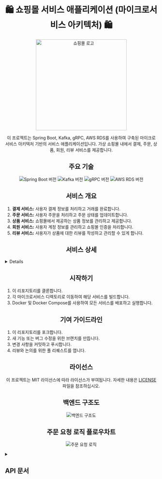 <!-- 헤더 -->
<h1 align="center">🛍️ 쇼핑몰 서비스 애플리케이션 (마이크로서비스 아키텍처) 🛍️</h1>
<p align="center">
  <img src="https://github.com/ooANAoo/Spring-Cart-Microservice-E-Commerce-Platform/assets/43637355/4a8710be-256c-4fa9-9a64-0f281c3b998e" alt="쇼핑몰 로고" width="300" height="300">

</p>
<p align="center">이 프로젝트는 Spring Boot, Kafka, gRPC, AWS RDS를 사용하여 구축된 마이크로서비스 아키텍처 기반의 서비스 애플리케이션입니다. 가상 쇼핑몰 내에서 결제, 주문, 상품, 회원, 리뷰 서비스를 제공합니다.</p>

<!-- 주요 기술 -->
<h2 align="center">주요 기술</h2>
<p align="center">
  <img src="https://img.shields.io/badge/Spring%20Boot-3.2.5-green" alt="Spring Boot 버전">
  <img src="https://img.shields.io/badge/Kafka-2.8.0-red" alt="Kafka 버전">
  <img src="https://img.shields.io/badge/gRPC-1.39.0-blue" alt="gRPC 버전">
  <img src="https://img.shields.io/badge/AWS%20RDS-Latest-orange" alt="AWS RDS 버전">
</p>

<!-- 서비스 개요 -->
<h2 align="center">서비스 개요</h2>
<ol>
  <li><strong>결제 서비스:</strong> 사용자 결제 정보를 처리하고 거래를 완료합니다.</li>
  <li><strong>주문 서비스:</strong> 사용자 주문을 처리하고 주문 상태를 업데이트합니다.</li>
  <li><strong>상품 서비스:</strong> 쇼핑몰에서 제공하는 상품 정보를 관리하고 제공합니다.</li>
  <li><strong>회원 서비스:</strong> 사용자 계정 정보를 관리하고 쇼핑몰 인증을 처리합니다.</li>
  <li><strong>리뷰 서비스:</strong> 사용자가 상품에 대한 리뷰를 작성하고 관리할 수 있게 합니다.</li>
</ol>
<h2 align="center">서비스 상세</h2>
<details style="margin-bottom: 15px;">
<ol>
    <li>
        <span class="toggle-button" onclick="toggleContent('payment-service')"><strong>결제 서비스:</strong></span>
        <div id="payment-service" class="toggle-content">
            <p><strong>기능:</strong> 사용자 결제 정보를 안전하게 처리하고 거래를 완료합니다.</p>
            <p><strong>주요 기능:</strong></p>
            <ul>
                <li>다양한 결제 수단 지원 (신용카드, 은행 송금, 모바일 결제 등)</li>
                <li>결제 보안 강화 (SSL 인증, 2단계 인증 등)</li>
                <li>결제 실패 시 알림 및 재시도 기능</li>
                <li>결제 내역 조회 및 영수증 발급</li>
            </ul>
            <p><strong>기술 스택:</strong></p>
            <ul>
                <li><strong>gRPC:</strong> 결제 서비스와 다른 마이크로서비스 간의 통신에 사용됩니다. 빠르고 효율적인 데이터 전송을 보장합니다.</li>
                <li><strong>Kafka:</strong> 결제 이벤트를 실시간으로 처리하고 분석을 위해 메시지 큐에 전송합니다.</li>
            </ul>
        </div>
    </li>
    <li>
        <span class="toggle-button" onclick="toggleContent('order-service')"><strong>주문 서비스:</strong></span>
        <div id="order-service" class="toggle-content">
            <p><strong>기능:</strong> 사용자 주문을 처리하고 주문 상태를 실시간으로 업데이트합니다.</p>
            <p><strong>주요 기능:</strong></p>
            <ul>
                <li>주문 생성 및 확인</li>
                <li>주문 상태 추적 (주문 접수, 처리 중, 배송 중, 배송 완료 등)</li>
                <li>주문 변경 및 취소 기능</li>
                <li>주문 내역 조회 및 관리</li>
            </ul>
            <p><strong>기술 스택:</strong></p>
            <ul>
                <li><strong>gRPC:</strong> 주문 서비스와 다른 서비스 간의 효율적인 통신을 지원합니다.</li>
                <li><strong>Kafka:</strong> 주문 생성 및 상태 업데이트 이벤트를 처리하고 관련 서비스에 전달합니다.</li>
            </ul>
        </div>
    </li>
 <li>
    <span class="toggle-button" onclick="toggleContent('product-service')"><strong>상품 서비스:</strong></span>
    <div id="product-service" class="toggle-content">
        <p><strong>기능:</strong> 쇼핑몰에서 제공하는 상품 정보를 관리하고 제공합니다.</p>
        <p><strong>주요 기능:</strong></p>
        <ul>
            <li>상품 등록, 수정 및 삭제</li>
            <li>상품 상세 정보 제공 (설명, 가격, 재고 상태 등)</li>
            <li>상품 검색 및 필터 기능</li>
            <li>상품 카테고리 및 태그 관리</li>
        </ul>
        <p><strong>기술 스택:</strong></p>
        <ul>
            <li><strong>gRPC:</strong> 상품 정보 요청 및 관리 서비스를 다른 서비스와 통합합니다.</li>
            <li><strong>KafkaStream:</strong> 상품 정보 변경 이벤트를 브로드캐스트하여 다른 서비스들이 최신 정보를 유지할 수 있도록 합니다.</li>
        </ul>
        <p><strong>연동 서비스:</strong></p>
        <p>상품 서비스는 다음과 같은 다른 서비스들과 연동되어 동작합니다:</p>
        <ul>
            <li><strong>Member 서비스:</strong> gRPC를 통해 아이템 ID를 반환합니다.</li>
            <li><strong>Order 서비스:</strong> 결제 서비스와 상품 서비스에 주문 토픽을 보내면, 상품 서비스는 이를 받아 재고 여부를 확인합니다. 재고가 있으면 주문 상태를 '참'으로 변경하여 스톡 토픽에 정보를 실어 오더 서비스에 보냅니다.</li>
        </ul>
        <p>오더 서비스는 상품 서비스에서 받은 스톡 토픽과 결제 서비스에서 받은 페이먼트 토픽을 KafkaStream으로 받아, 둘 다 '참'일 경우 주문을 완료 처리하고, 하나라도 '거짓'일 경우 롤백 처리를 합니다.</p>
    </div>
</li>
        <span class="toggle-button" onclick="toggleContent('member-service')"><strong>회원 서비스:</strong></span>
        <div id="member-service" class="toggle-content">
            <p><strong>기능:</strong> 사용자 계정 정보를 관리하고 쇼핑몰 인증을 처리합니다.</p>
            <p><strong>주요 기능:</strong></p>
            <ul>
                <li>회원 가입 및 로그인</li>
                <li>회원 정보 수정 및 탈퇴</li>
                <li>비밀번호 변경 및 찾기 기능</li>
                <li>회원 등급 및 포인트 시스템</li>
            </ul>
            <p><strong>기술 스택:</strong></p>
            <ul>
                <li><strong>gRPC:</strong> 회원 서비스와 다른 서비스 간의 통신을 최적화합니다.</li>
                <li><strong>Kafka:</strong> 회원 가입 및 정보 변경 이벤트를 처리하여 관련 서비스에 전파합니다.</li>
            </ul>
        </div>
    </li>
    <li>
        <span class="toggle-button" onclick="toggleContent('review-service')"><strong>리뷰 서비스:</strong></span>
        <div id="review-service" class="toggle-content">
            <p><strong>기능:</strong> 사용자가 상품에 대한 리뷰를 작성하고 관리할 수 있게 합니다.</p>
            <p><strong>주요 기능:</strong></p>
            <ul>
                <li>리뷰 작성 및 수정</li>
                <li>리뷰 평가 (좋아요, 신고 등)</li>
                <li>리뷰 조회 및 필터링</li>
                <li>리뷰 통계 제공 (평균 평점, 리뷰 수 등)</li>
            </ul>
            <p><strong>기술 스택:</strong></p>
            <ul>
                <li><strong>gRPC:</strong> 리뷰 데이터의 실시간 처리를 위해 다른 서비스와 통신합니다.</li>
                <li><strong>Kafka:</strong> 리뷰 작성 및 수정 이벤트를 처리하고 관련 데이터 분석 서비스에 전달합니다.</li>
            </ul>
        </div>
    </li>
</ol>
</details>

<!-- 시작하기 -->
<h2 align="center">시작하기</h2>
<ol>
  <li>이 리포지토리를 클론합니다.</li>
  <li>각 마이크로서비스 디렉토리로 이동하여 해당 서비스를 빌드합니다.</li>
  <li>Docker 및 Docker Compose를 사용하여 모든 서비스를 배포하고 실행합니다.</li>
</ol>

<!-- 기여 가이드라인 -->
<h2 align="center">기여 가이드라인</h2>
<ol>
  <li>이 리포지토리를 포크합니다.</li>
  <li>새 기능 또는 버그 수정을 위한 브랜치를 만듭니다.</li>
  <li>변경 사항을 커밋하고 푸시합니다.</li>
  <li>리뷰와 논의를 위한 풀 리퀘스트를 엽니다.</li>
</ol>

<!-- 라이선스 -->
<h2 align="center">라이선스</h2>
<p align="center">이 프로젝트는 MIT 라이선스에 따라 라이선스가 부여됩니다. 자세한 내용은 <a href="LICENSE">LICENSE</a> 파일을 참조하십시오.</p>

<!-- 백엔드 구조도 -->
<h2 align="center">백엔드 구조도</h2>
<p align="center">
    <img src="https://github.com/ooANAoo/Spring-Cart-Microservice-E-Commerce-Platform/assets/43637355/0a75c7cc-9d39-4333-a8bc-c24ad2d21d80" alt="백엔드 구조도">
</p>


<!-- 주문 요청 로직 플로우차트 -->
<h2 align="center">주문 요청 로직 플로우차트</h2>
<p align="center">
 <img src="https://github.com/ooANAoo/Spring-Cart-Microservice-E-Commerce-Platform/assets/43637355/f0f95e93-d774-42c7-8460-b3b997432958" alt="주문 요청 로직">
</p>

<!-- API 문서 -->
<!-- 헤더 -->
<!-- 헤더 -->

<details style="margin-bottom: 15px;">
   <summary><h2>API 문서</h2></summary>
  <p align="center">이 문서는 쇼핑몰 서비스 애플리케이션의 API 엔드포인트와 그 사용 방법에 대해 설명합니다.</p>
<!-- 아이템 리소스 -->
<details style="margin-bottom: 15px;">
  <summary><h2>아이템 리소스를 다루는 API</h2></summary>
  <ul>
    <li><strong>모든 아이템 정보를 가져옴:</strong> <code>GET /items</code></li>
    <li><strong>특정 아이템 정보를 가져옴:</strong> <code>GET /items/?item-name</code> (Like)</li>
    <li><strong>카테고리별, 특정 아이템 정보를 가져옴:</strong> <code>GET /items/{item-name,category}</code></li>
    <li><strong>카테고리별, 최소 가격, 특정 아이템 정보를 가져옴:</strong> <code>GET /items/{item-name,category,min-price}</code></li>
    <li><strong>카테고리별, 최소 최대 가격, 특정 아이템 정보를 가져옴:</strong> <code>GET /items/{item-name, category, min-price, max-price}</code></li>
    <li><strong>특정 아이템 정보를 생성함:</strong> <code>POST /items/{item}</code></li>
    <li><strong>아이템 리스트 정보를 생성함:</strong> <code>POST /items/{List&lt;item&gt;}</code></li>
    <li><strong>특정 아이템 정보를 수정함:</strong> <code>PUT /items/{item}</code></li>
    <li><strong>특정 아이템 정보를 부분 수정함:</strong> <code>PATCH /items/{item}</code></li>
    <li><strong>특정 아이템 정보를 삭제함:</strong> <code>DELETE /items/{item-id}</code></li>
  </ul>
</details>

<!-- 주문 리소스 -->
<details style="margin-bottom: 15px;">
  <summary><h2>주문 리소스를 다루는 API</h2></summary>
  <ul>
    <li><strong>모든 주문 정보를 가져옴:</strong> <code>GET /orders</code></li>
    <li><strong>특정 고객의 주문 정보를 가져옴:</strong> <code>GET /orders/?z{Authorization(Bearer)}</code></li>
    <li><strong>특정 고객의 특정 아이템 주문 정보를 가져옴:</strong> <code>GET /orders/?{member-id,item-id} {Authorization(Bearer)}</code></li>
    <li><strong>물품 한개 주문의 주문 정보를 생성함:</strong> <code>POST /orders/{item}</code></li>
    <li><strong>물품 여러 개 주문의 주문 정보를 생성함:</strong> <code>POST /orders/{&lt;List&gt;items}</code></li>
    <li><strong>물품 한개 주문의 주문 정보를 전부 수정함:</strong> <code>PUT /orders/{item}</code></li>
    <li><strong>물품 한개 주문의 주문 정보를 부분 수정함:</strong> <code>PATCH /orders/{item}</code></li>
    <li><strong>물품 한개 주문의 주문 정보를 삭제함:</strong> <code>DELETE /orders/?item-id</code></li>
  </ul>
</details>

<!-- 리뷰 리소스 -->
<details style="margin-bottom: 15px;">
  <summary><h2>리뷰 리소스를 다루는 API</h2></summary>
  <ul>
    <li><strong>모든 리뷰 정보를 가져옴:</strong> <code>GET /reviews</code></li>
    <li><strong>특정 아이템의 리뷰 정보를 가져옴:</strong> <code>GET /reviews/?item-id</code></li>
    <li><strong>특정 유저의 리뷰 정보를 가져옴:</strong> <code>GET /reviews/?member-id</code></li>
    <li><strong>특정 리뷰를 삭제함:</strong> <code>DELETE /reviews/?review-id</code></li>
    <li><strong>특정 리뷰를 전부 수정함:</strong> <code>PUT /reviews/{review}</code></li>
    <li><strong>특정 리뷰를 부분 수정함:</strong> <code>PATCH /reviews/{review}</code></li>
  </ul>
</details>

<!-- 유저 리소스 -->
<details style="margin-bottom: 15px;">
  <summary><h2>유저 리소스를 다루는 API (/api)</h2></summary>
  <ul>
    <li><strong>모든 유저 정보를 가져옴:</strong> <code>GET /members</code></li>
    <li><strong>특정 유저의 정보를 가져옴:</strong></li>
    <ul>
      <li><code>GET /members/id/{member-id}</code></li>
      <li><code>GET /members/email/{email}</code></li>
    </ul>
    <li><strong>특정 유저의 구매자/판매자 상세정보 가져오기:</strong></li>
    <ul>
      <li><code>GET /members/customer-detail/email/{email}</code></li>
      <li><code>GET /members/seller-detail/email/{email}</code></li>
    </ul>
    <li><strong>특정 유저정보를 생성함:</strong> <code>POST /members/{member}</code></li>
    <li><strong>특정 유저정보를 전부 수정함:</strong> <code>PUT /members/{member}</code></li>
    <li><strong>특정 유저정보를 부분 수정함:</strong> <code>PATCH /members/{member}</code></li>
    <li><strong>특정 유저정보를 삭제함:</strong> <code>DELETE /members/?member-id</code></li>
  </ul>
</details>

<!-- 인증 및 인가 -->
<details style="margin-bottom: 15px;">
  <summary><h2>인증 및 인가</h2></summary>
  <ul>
    <li><strong>유저 등록:</strong> <code>POST /api/auth/register/{name,email,password,role}</code></li>
    <li><strong>로그인:</strong> <code>POST /api/auth/authenticate/{email,password}</code></li>
    <li><strong>엑세스 토큰 재발급:</strong> <code>POST /api/auth/access-token/{Authorization(Bearer)}</code></li>
  </ul>
</details>

<!-- 비밀번호 변경 -->
<details style="margin-bottom: 15px;">
  <summary><h2>비밀번호 변경</h2></summary>
  <ul>
    <li><strong>비밀번호 변경:</strong> <code>PATCH /api/change-password/{currentPassword,newPassword,confirmationPassword} {Authorization(Bearer)}</code></li>
  </ul>
</details>

<!-- 구매자 상세정보 -->
<details style="margin-bottom: 15px;">
  <summary><h2>구매자 상세정보</h2></summary>
  <ul>
    <li><strong>구매자 상세정보 생성:</strong> <code>POST /api/customers/customer-detail/{age,gender,address} {Authorization(Bearer)}</code></li>
    <li><strong>구매자 상세정보 업데이트:</strong> <code>PATCH /api/customers/customer-detail/{age,gender,address} {Authorization(Bearer)}</code></li>
  </ul>
</details>

<!-- 판매자 상세정보 -->
<details style="margin-bottom: 15px;">
  <summary><h2>판매자 상세정보</h2></summary>
  <ul>
    <li><strong>판매자 상세정보 생성:</strong> <code>POST /api/sellers/seller-detail/{licence,address,domain,age} {Authorization(Bearer)}</code></li>
    <li><strong>판매자 상세정보 업데이트:</strong> <code>PATCH /api/sellers/seller-detail/{licence,address,domain,age} {Authorization(Bearer)}</code></li>
  </ul>
</details>
</details>
